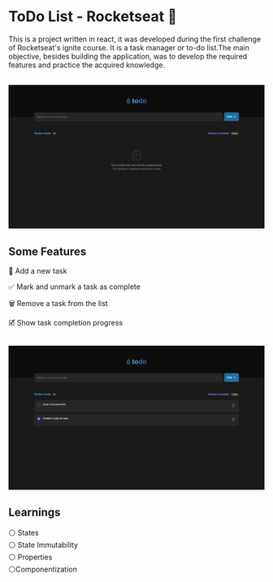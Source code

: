<h1>ToDo List - Rocketseat 🚀</h1>

<p>This is a project written in react, it was developed during the first challenge of Rocketseat's ignite course. It is a task manager or to-do list.The main objective, besides building the application, was to develop the required features and practice the acquired knowledge.</p>


  <br>

  <img alt="" title="ToDo List" src="https://github.com/rodrrigodev/todo-ts/blob/main/src/assets/cap-1.png?raw=true" />
  <br>
  
  <h2>Some Features</h2>

  <p>📝 Add a new task</p>
  <p>✅ Mark and unmark a task as complete</p>
  <p>🗑️ Remove a task from the list</p>
  <p>🗹 Show task completion progress</p>
  
  <br>
  
  <img alt="" title="ToDo List" src="https://github.com/rodrrigodev/todo-ts/blob/main/src/assets/cap-2.png?raw=true" />
  
  <br>
  
  <h2>Learnings</h2>
  <p>
  <a>⚪ States</a>
  <br>
  <a>⚪ State Immutability</a>
  <br>
  <a>⚪ Properties</a>
  <br>
  <a>⚪Componentization</a> 
  </p>

